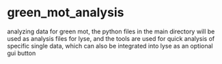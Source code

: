 # green_mot_analysis
analyzing data for green mot, the python files in the main directory will be used as analysis files for lyse, and the tools are used for quick analysis of specific single data, which can also be integrated into lyse as an optional gui button 
